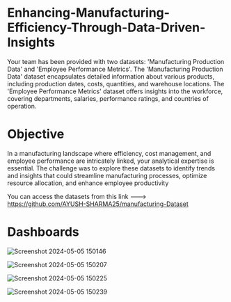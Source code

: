 # Enhancing-Manufacturing-Efficiency-Through-Data-Driven-Insights
Your team has been provided with two datasets: 'Manufacturing Production Data' and 'Employee Performance Metrics'. The 'Manufacturing Production Data' dataset encapsulates detailed information about various products, including production dates, costs, quantities, and warehouse locations. The 'Employee Performance Metrics' dataset offers insights into the workforce, covering departments, salaries, performance ratings, and countries of operation.
# Objective 
In a manufacturing landscape where efficiency, cost management, and employee performance are intricately linked, your analytical expertise is essential. The challenge was to explore these datasets to identify trends and insights that could streamline manufacturing processes, optimize resource allocation, and enhance employee productivity

You can access the datasets from this link ---> https://github.com/AYUSH-SHARMA25/manufacturing-Dataset

# Dashboards 


![Screenshot 2024-05-05 150146](https://github.com/AYUSH-SHARMA25/Enhancing-Manufacturing-Through-Data-Driven-Insights-Efficiency-/assets/110412915/b83ca2ca-d3cd-4024-9bc9-1cbdaa54f08d)




![Screenshot 2024-05-05 150207](https://github.com/AYUSH-SHARMA25/Enhancing-Manufacturing-Through-Data-Driven-Insights-Efficiency-/assets/110412915/5eff4c02-27c1-4c89-aab6-1c53d4992c8b)




![Screenshot 2024-05-05 150225](https://github.com/AYUSH-SHARMA25/Enhancing-Manufacturing-Through-Data-Driven-Insights-Efficiency-/assets/110412915/31e0cd85-8544-43d0-8d5c-91afbf617801)






![Screenshot 2024-05-05 150239](https://github.com/AYUSH-SHARMA25/Enhancing-Manufacturing-Through-Data-Driven-Insights-Efficiency-/assets/110412915/9997e663-67b1-4dfa-ba31-599065f464da)

